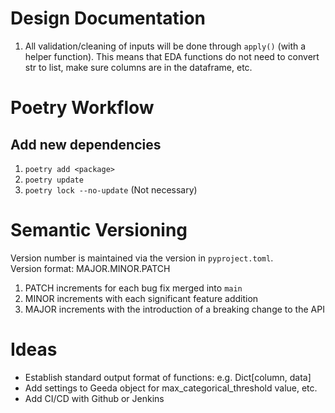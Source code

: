# Design Documentation
1. All validation/cleaning of inputs will be done through `apply()` (with a helper function). This means that EDA functions do not need to convert str to list, make sure columns are in the dataframe, etc.

# Poetry Workflow

## Add new dependencies
1. `poetry add <package>`
2. `poetry update`
3. `poetry lock --no-update` (Not necessary)

# Semantic Versioning

Version number is maintained via the version in `pyproject.toml`. \
Version format: MAJOR.MINOR.PATCH

1. PATCH increments for each bug fix merged into `main`
2. MINOR increments with each significant feature addition
3. MAJOR increments with the introduction of a  breaking change to the API

# Ideas
* Establish standard output format of functions: e.g. Dict[column, data]
* Add settings to Geeda object for max_categorical_threshold value, etc.
* Add CI/CD with Github or Jenkins
